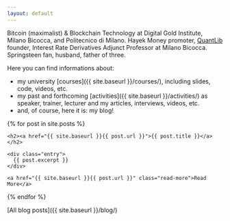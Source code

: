 ```yaml
---
layout: default
---
```


Bitcoin (maximalist) & Blockchain Technology at Digital Gold Institute,
Milano Bicocca, and Politecnico di Milano.
Hayek Money promoter,
[QuantLib](https://quantlib.org) founder,
Interest Rate Derivatives Adjunct Professor at Milano Bicocca.
Springsteen fan, husband, father of three.

Here you can find informations about:

* my university [courses]({{ site.baseurl }}/courses/),
including slides, code, videos, etc.
* my past and forthcoming [activities]({{ site.baseurl }}/activities/)
as speaker, trainer, lecturer and my articles, interviews, videos, etc.
* and, of course, here it is: my blog!

{% for post in site.posts %}
  <article class="post">

    <h2><a href="{{ site.baseurl }}{{ post.url }}">{{ post.title }}</a></h2>

    <div class="entry">
      {{ post.excerpt }}
    </div>

    <a href="{{ site.baseurl }}{{ post.url }}" class="read-more">Read More</a>
  </article>
{% endfor %}

[All blog posts]({{ site.baseurl }}/blog/)
